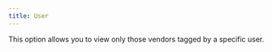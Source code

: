 ```yaml
---
title: User
---
```



This option allows you to view only those vendors tagged by a specific  user.
